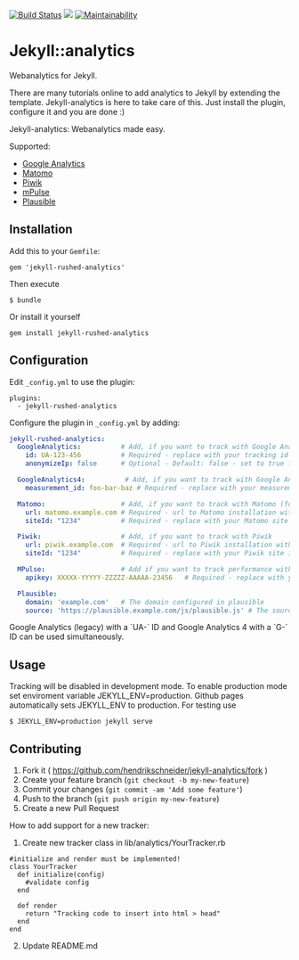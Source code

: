 [![Build Status](https://travis-ci.org/hendrikschneider/jekyll-analytics.svg?branch=master)](https://travis-ci.org/hendrikschneider/jekyll-analytics)
![](http://ruby-gem-downloads-badge.herokuapp.com/jekyll-analytics?type=total)
[![Maintainability](https://api.codeclimate.com/v1/badges/a07904b989dcb7e4e477/maintainability)](https://codeclimate.com/github/hendrikschneider/jekyll-analytics/maintainability)

# Jekyll::analytics
Webanalytics for Jekyll.

There are many tutorials online to add analytics to Jekyll by extending the template. Jekyll-analytics is here to take care of this. Just install the plugin, configure it and you are done :)

Jekyll-analytics: Webanalytics made easy.

Supported:
  - [Google Analytics](https://analytics.google.com/analytics/web/)
  - [Matomo](https://matomo.org/)
  - [Piwik](https://piwik.org/)
  - [mPulse](https://www.soasta.com/performance-monitoring/)
  - [Plausible](https://plausible.io)

## Installation

Add this to your `Gemfile`:

```
gem 'jekyll-rushed-analytics'
```
Then execute
```
$ bundle
```
Or install it yourself
```
gem install jekyll-rushed-analytics
```

## Configuration
Edit `_config.yml` to use the plugin:
```
plugins:
  - jekyll-rushed-analytics
```

Configure the plugin in `_config.yml` by adding:

```yml
jekyll-rushed-analytics:
  GoogleAnalytics:          # Add, if you want to track with Google Analytics (Legacy)
    id: UA-123-456          # Required - replace with your tracking id
    anonymizeIp: false      # Optional - Default: false - set to true for anonymized tracking

  GoogleAnalytics4:          # Add, if you want to track with Google Analytics 4
    measurement_id: foo-bar-baz # Required - replace with your measurement id

  Matomo:                   # Add, if you want to track with Matomo (former Piwik Analytics)
    url: matomo.example.com # Required - url to Matomo installation without trailing /
    siteId: "1234"          # Required - replace with your Matomo site id (Write id as string)

  Piwik:                    # Add, if you want to track with Piwik
    url: piwik.example.com  # Required - url to Piwik installation without trailing /
    siteId: "1234"          # Required - replace with your Piwik site id (Write id as string)

  MPulse:                   # Add if you want to track performance with mPulse
    apikey: XXXXX-YYYYY-ZZZZZ-AAAAA-23456   # Required - replace with your mPulse API key

  Plausible:
    domain: 'example.com'   # The domain configured in plausible
    source: 'https://plausible.example.com/js/plausible.js' # The source of the javascript
```

<aside>
Google Analytics (legacy) with a `UA-` ID and Google Analytics 4 with a `G-` ID can be used simultaneously.
</aside>

## Usage
Tracking will be disabled in development mode. To enable production mode set enviroment variable JEKYLL_ENV=production.
Github pages automatically sets JEKYLL_ENV to production.
For testing use
```
$ JEKYLL_ENV=production jekyll serve
```

## Contributing

1. Fork it ( https://github.com/hendrikschneider/jekyll-analytics/fork )
2. Create your feature branch (`git checkout -b my-new-feature`)
3. Commit your changes (`git commit -am 'Add some feature'`)
4. Push to the branch (`git push origin my-new-feature`)
5. Create a new Pull Request

How to add support for a new tracker:
1. Create new tracker class in lib/analytics/YourTracker.rb
  ```
  #initialize and render must be implemented!
  class YourTracker
    def initialize(config)
      #validate config
    end

    def render
      return "Tracking code to insert into html > head"
    end
  end
```
2. Update README.md
